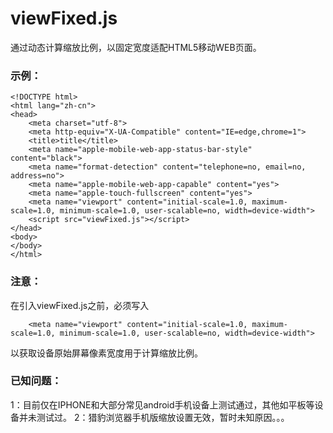 # viewFixed.js
通过动态计算缩放比例，以固定宽度适配HTML5移动WEB页面。
### 示例：
```
<!DOCTYPE html>
<html lang="zh-cn">
<head>
    <meta charset="utf-8">
    <meta http-equiv="X-UA-Compatible" content="IE=edge,chrome=1">
    <title>title</title>
    <meta name="apple-mobile-web-app-status-bar-style" content="black">
    <meta name="format-detection" content="telephone=no, email=no, address=no">
    <meta name="apple-mobile-web-app-capable" content="yes">
    <meta name="apple-touch-fullscreen" content="yes">
    <meta name="viewport" content="initial-scale=1.0, maximum-scale=1.0, minimum-scale=1.0, user-scalable=no, width=device-width">
    <script src="viewFixed.js"></script>
</head>
<body>    
</body>
</html>

```
### 注意：
在引入viewFixed.js之前，必须写入
```
    <meta name="viewport" content="initial-scale=1.0, maximum-scale=1.0, minimum-scale=1.0, user-scalable=no, width=device-width">

```
以获取设备原始屏幕像素宽度用于计算缩放比例。

### 已知问题：
1：目前仅在IPHONE和大部分常见android手机设备上测试通过，其他如平板等设备并未测试过。
2：猎豹浏览器手机版缩放设置无效，暂时未知原因。。。
